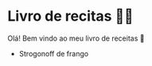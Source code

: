 # Livro de recitas :man_cook:

Olá! Bem vindo ao meu livro de receitas :wave:

- Strogonoff de frango
